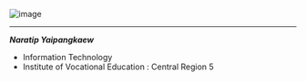 ![image](https://github.com/Mon5te2/Mon5te2.github.io/assets/135462462/30cf7b49-aae9-4b11-a0c2-bc605ff9c1bc)

---
**_Naratip Yaipangkaew_**
+ Information Technology
+ Institute of Vocational Education :  Central Region 5
